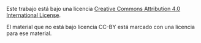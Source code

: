 Este trabajo está bajo una licencia <a rel="license" href="http://creativecommons.org/licenses/by/4.0/">Creative Commons Attribution 4.0 International License</a>.

El material que no está bajo licencia CC-BY está marcado con una licencia para ese material.
